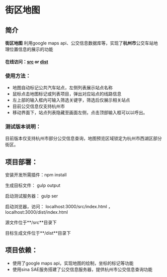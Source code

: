 # 街区地图
## 简介

**街区地图** 利用google maps api、公交信息数据库等，实现了**杭州市**公交车站地理位置信息的展示的功能

#### 在线访问：[src](http://git.roughwin.com/neighbourhood-maps/src/index.html)  or [dist](http://git.roughwin.com/neighbourhood-maps/dist/index.html)

### 使用方法：
 
* 地图自动标记公共汽车站点，左侧列表展示站点名称
* 鼠标点击地图标记或列表项目，弹出对应站点的线路信息
* 左上部的输入框内可输入筛选关键字，筛选后仅展示相关站点
* 目前公交信息仅支持杭州市
* 移动界面下，站点列表隐藏至画面左侧，点击顶部输入框可以以呼出。

### 测试版本说明：
目前版本仅支持杭州市部分公交信息查询，地图预览区域锁定为杭州市西湖区部分街区。
## 项目部署：

安装开发所需插件：npm install

生成目标文件： gulp output

启动测试服务器： gulp ser

启动浏览器，访问： localhost:3000/src/index.html ，localhost:3000/dist/index.html   

源文件位于**/src**目录下

目标生成文件位于**/dist**目录下

## 项目依赖：

* 使用了google maps api，实现地图的绘制，坐标的标记等功能
* 使用sina SAE服务搭建了公交信息服务器，提供杭州市公交信息查询功能

